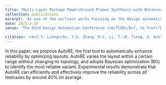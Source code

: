 ```yaml
---
title: "Multi-Layer Package Power/Ground Planes Synthesis with Balanced DC IR Drops: A Game-Theoretic Optimization Approach"
collection: publications
excerpt: 'As one of the earliest works focusing on the design automation of power/ground plane in packages, this paper introduces a game-theoretic optimization method aimed at evenly mitigating DC IR drops across the multi-layer package power/ground planes. Experimental results demonstrate that the maximum DC IR drop and the IR drop difference can both be significantly reduced.'
date: 2025-2-15
venue: 'The 62nd Design Automation Conference (<b>TCAD</b>), <a href="https://www.dac.com/Conference/62-DAC-Accepted-Research-Submissions">Paper</a>'

citation: '<b>S.Y. Liang</b>, Y.S. Zhang, M.C. Li, T.-M. Tseng, U. Schlichtmann, T.-Y. Ho, "AutoRE: Bayesian-Optimization-based Automatic Reliability Enhancement Tool for Flow-based Microfluidic Biochips," The 62nd Design Automation Conference (<b>DAC</b>), 2025.'
---
```


In this paper, we propose AutoRE, the first tool to automatically enhance reliability by optimizing layouts. AutoRE varies the layout within a certain range without changing its topology, and adopts Bayesian optimization (BO) to identify the most reliable variant. Experimental results demonstrate that AutoRE can efficiently and effectively improve the reliability across all testcases by around 40% on average.

